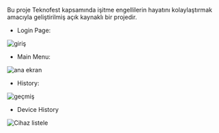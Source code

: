 Bu proje Teknofest kapsamında işitme engellilerin hayatını kolaylaştırmak amacıyla geliştirilmiş açık kaynaklı bir projedir.

- Login Page:

![giriş](https://user-images.githubusercontent.com/24700094/232314261-ed70e3de-e5d0-4827-b924-30d54a1f7278.png)



- Main Menu:

![ana ekran](https://user-images.githubusercontent.com/24700094/232314273-2dfd5492-eb55-4272-ac16-897a833aa241.png)



- History:

![geçmiş](https://user-images.githubusercontent.com/24700094/232314283-261f0be1-e7f6-429f-b0bf-e42851bbca4b.png)



- Device History

![Cihaz listele](https://user-images.githubusercontent.com/24700094/232314290-516e401a-7516-47ab-b98d-ca76ab9442a1.png)
